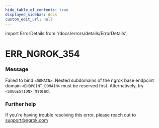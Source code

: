 ```yaml
---
hide_table_of_contents: true
displayed_sidebar: docs
custom_edit_url: null
---
```


import ErrorDetails from '/docs/errors/details/ErrorDetails';

# ERR_NGROK_354

### Message
Failed to bind `<DOMAIN>`. Nested subdomains of the ngrok base endpoint domain `<ENDPOINT_DOMAIN>` must be reserved first. Alternatively, try `<SUGGESTION>` instead.

### Further help
If you're having trouble resolving this error, please reach out to [support@ngrok.com](mailto:support@ngrok.com?subject=Help%20with%20ERR_NGROK_354)

<ErrorDetails error='err_ngrok_354' />
